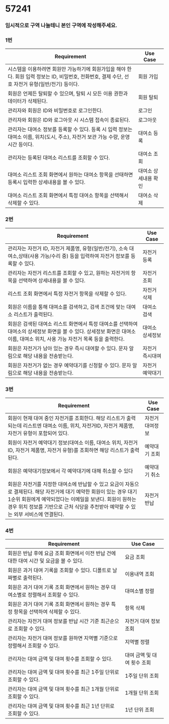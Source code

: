 # 57241

### 임시적으로 구역 나눌테니 본인 구역에 작성해주세요.

### 1번

| Requirement                                                                              | Use Case |
| ---------------------------------------------------------------------------------------- | -------- |
| 시스템을 이용하려면 회원만 가능하기에 회원가입을 해야 한다. 회원 입력 정보는 ID, 비밀번호, 전화번호, 결제 수단, 선호 자전거 유형(일반/전기) 등이다. | 회원 가입    |
| 회원은 언제든 탈퇴할 수 있으며, 탈퇴 시 모든 이용 권한과 데이터가 삭제된다.                                             | 회원 탈퇴    |
| 관리자와 회원은 ID와 비밀번호로 로그인한다.                                                           | 로그인     |
| 관리자와 회원은 ID와 로그아웃 시 시스템 접속이 종료된다.                                                   | 로그아웃     |
| 관리자는 대여소 정보를 등록할 수 있다. 등록 시 입력 정보는 대여소 이름, 위치(도시, 주소), 자전거 보관 가능 수량, 운영 시간 등이다.          | 대여소 등록   |
| 관리자는 등록된 대여소 리스트를 조회할 수 있다.                                                               | 대여소 조회   |
| 대여소 리스트 조회 화면에서 원하는 대여소 항목을 선태하면 등록시 입력한 상세내용을 볼 수 있다.                          | 대여소 상세내용 확인   |
| 대여소 리스트 조회 화면에서 특정 대여소 항목을 선택해서 삭제할 수 있다.                                                | 대여소 삭제   |

### 2번

| Requirement                                                                                                                                                                     | Use Case        |
| ------------------------------------------------------------------------------------------------------------------------------------------------------------------------------- | --------------- |
| 관리자는 자전거 ID, 자전거 제품명, 유형(일반/전기), 소속 대여소,상태(사용 가능/수리 중) 등을 입력하여 자전거 정보를 등록할 수 있다.                                             | 자전거 등록     |
| 관리자는 자전거 리스트를 조회할 수 있고, 원하는 자전거의 항목을 선택하여 상세내용을 볼 수 있다.                                                                                 | 자전거 조회     |
| 리스트 조회 화면에서 특정 자전거 항목을 삭제할 수 있다.                                                                                                                         | 자전거 삭제     |
| 회원은 이름을 통해 대여소를 검색하고, 검색 조건에 맞는 대여소 리스트가 출력된다.                                                                                                | 대여소 검색     |
| 회원은 검색된 대여소 리스트 화면에서 특정 대여소를 선택하여 대여소의 상세정보 화면을 볼 수 있다. 상세정보 화면은 대여소 이름, 대여소 위치, 사용 가능 자전거 목록 등을 출력한다. | 대여소 상세정보 |
| 회원은 자전거가 남아 있는 경우 즉시 대여할 수 있다. 문자 알림으로 해당 내용을 전송받는다.                                                                                       | 자전거 즉시대여 |
| 회원은 자전거가 없는 경우 예약대기를 신청할 수 있다. 문자 알림으로 해당 내용을 전송받는다.                                                                                      | 자전거 예약대기 |

### 3번
| Requirement                                                                              |   Use Case   |
| ---------------------------------------------------------------------------------------- | ------------ |
| 회원이 현재 대여 중인 자전거를 조회한다. 해당 리스트가 출력되는데 리스트엔 대여소 이름, 위치, 자전거ID, 자전거 제품명, 자전거 유형이 포함되어 있다. | 자전거 대여정보   |
| 회원이 자전거 예약대기 정보(대여소 이름, 대여소 위치, 자전거 ID, 자전거 제품명, 자전거 유형)를 조회하면 해당 리스트가 출력된다.| 예약대기 조회 |
| 회원은 예약대기정보에서 각 예약대기에 대해 취소할 수 있다 | 예약대기 취소 |
| 회원은 자전거를 지정한 대여소에 반납할 수 있고 요금이 자동으로 결제된다. 해당 자전거에 대기 예약한 회원이 있는 경우 대기 1순위 회원에게 예약되었다는 이메일을 보낸다. 회원이 원하는 경우 위치 정보를 기반으로 근처 식당을 추천받아 예약할 수 있는 외부 서비스에 연결된다.| 자전거 반납 |


### 4번

| Requirement               | Use Case |
| --------------------------| -------- |
| 회원은 반납 후에 요금 조회 화면에서 이전 반납 건에 대한 대여 시간 및 요금을 볼 수 있다. | 요금 조회  |
| 회원은 과거 대여 기록을 조회할 수 있다. 디폴트로 날짜별로 출력된다.| 이용내역 조회 |
| 회원은 과거 대여 기록 조회 화면에서 원하는 경우 대여소별로 정렬해서 조회할 수 있다. | 대여소별 정렬 |
| 회원은 과거 대여 기록 조회 화면에서 원하는 경우 특정 항목을 선택하여 삭제할 수 있다. | 항목 삭제 |
| 관리자는 자전거 대여 정보를 반납 시간 기준 최근순으로 조회할 수 있다. | 자전거 대여 정보 조회 |
| 관리자는 자전거 대여 정보를 원하면 지역별 기준으로 정렬해서 조회할 수 있다. | 지역별 정렬 |
| 관리자는 대여 금액 및 대여 횟수를 조회할 수 있다. | 대여 금액 및 대여 횟수 조회 |
| 관리자는 대여 금액 및 대여 횟수를 최근 1주일 단위로 조회할 수 있다. | 1주일 단위 조회 |
| 관리자는 대여 금액 및 대여 횟수를 최근 1개월 단위로 조회할 수 있다. | 1개월 단위 조회 |
| 관리자는 대여 금액 및 대여 횟수를 최근 1년 단위로 조회할 수 있다. | 1년 단위 조회 |
